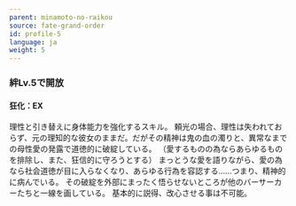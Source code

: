 ```yaml
---
parent: minamoto-no-raikou
source: fate-grand-order
id: profile-5
language: ja
weight: 5
---
```


### 絆Lv.5で開放

#### 狂化：EX

理性と引き替えに身体能力を強化するスキル。
頼光の場合、理性は失われておらず、元の理知的な彼女のままだ。だがその精神は鬼の血の濁りと、異常なまでの母性愛の発露で道徳的に破綻している。
（愛するものの為ならあらゆるものを排除し、また、狂信的に守ろうとする）
まっとうな愛を語りながら、愛の為なら社会道徳が目に入らなくなり、あらゆる行為を容認する……つまり、精神的に病んでいる。
その破綻を外部にまったく悟らせないところが他のバーサーカーたちと一線を画している。
基本的に説得、改心させる事は不可能。
